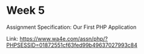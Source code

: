 # Week 5

Assignment Specification: Our First PHP Application

Link: https://www.wa4e.com/assn/php/?PHPSESSID=01872551cf63fed99b49637027993c84


